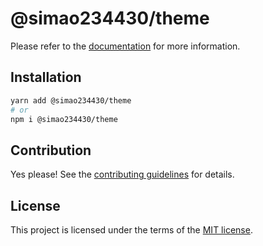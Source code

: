 # @simao234430/theme



Please refer to the [documentation](https://YooUI.org/docs/components/theme) for more information.

## Installation

```sh
yarn add @simao234430/theme
# or
npm i @simao234430/theme
```

## Contribution

Yes please! See the
[contributing guidelines](https://github.com/xiaosimao123/yooui/blob/master/CONTRIBUTING.md)
for details.

## License

This project is licensed under the terms of the
[MIT license](https://github.com/xiaosimao123/yooui/blob/master/LICENSE).
